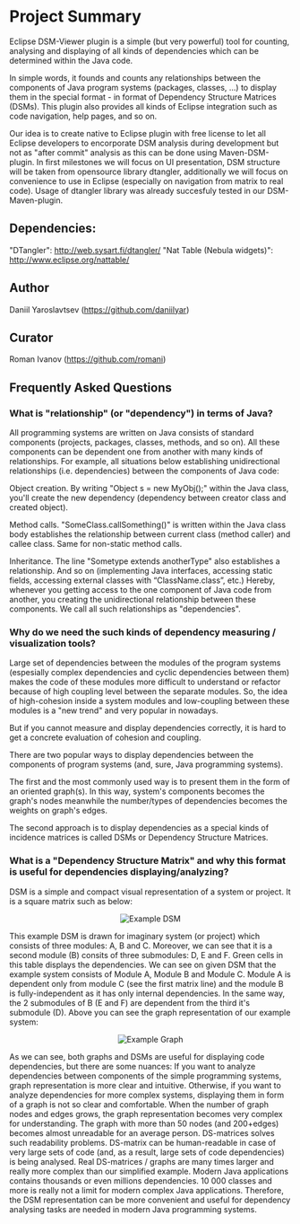 # Project Summary

Eclipse DSM-Viewer plugin is a simple (but very powerful) tool for counting, analysing and displaying of all kinds of dependencies which can be determined within the Java code.

In simple words, it founds and counts any relationships between the components of Java program systems (packages, classes, ...) to display them in the special format - in format of Dependency Structure Matrices (DSMs). This plugin also provides all kinds of Eclipse integration such as code navigation, help pages, and so on.

Our idea is to create native to Eclipse plugin with free license to let all Eclipse developers to encorporate DSM analysis during development but not as "after commit" analysis as this can be done using Maven-DSM-plugin. In first milestones we will focus on UI presentation, DSM structure will be taken from opensource library dtangler, additionally we will focus on convenience to use in Eclipse (especially on navigation from matrix to real code). Usage of dtangler library was already succesfuly tested in our DSM-Maven-plugin.

## Dependencies:

"DTangler": http://web.sysart.fi/dtangler/
"Nat Table (Nebula widgets)": http://www.eclipse.org/nattable/

## Author

Daniil Yaroslavtsev (https://github.com/daniilyar)

## Curator

Roman Ivanov (https://github.com/romani) 

## Frequently Asked Questions

### What is "relationship" (or "dependency") in terms of Java?

All programming systems are written on Java consists of standard components (projects, packages, classes, methods, and so on). All these components can be dependent one from another with many kinds of relationships. For example, all situations below establishing unidirectional relationships (i.e. dependencies) between the components of Java code:

Object creation. By writing "Object s = new MyObj();" within the Java class, you'll create the new dependency (dependency between creator class and created object).

Method calls. "SomeClass.callSomething()" is written within the Java class body
establishes the relationship between current class (method caller) and callee class. Same for non-static method calls.

Inheritance. The line "Sometype extends anotherType" also establishes a relationship.
And so on (implementing Java interfaces, accessing static fields, accessing external classes with “ClassName.class”, etc.)
Hereby, whenever you getting access to the one component of Java code from another, you creating the unidirectional relationship between these components. We call all such relationships as "dependencies".

### Why do we need the such kinds of dependency measuring / visualization tools?

Large set of dependencies between the modules of the program systems (espesially complex dependencies and cyclic dependencies between them) makes the code of these modules more difficult to understand or refactor because of high coupling level between the separate modules. So, the idea of high-cohesion inside a system modules and low-coupling between these modules is a "new trend" and very popular in nowadays. 

But if you cannot measure and display dependencies correctly, it is hard to get a concrete evaluation of cohesion and coupling.

There are two popular ways to display dependencies between the components of program systems (and, sure, Java programming systems).

The first and the most commonly used way is to present them in the form of an oriented graph(s). In this way, system's components becomes the graph's nodes meanwhile the number/types of dependencies becomes the weights on graph's edges.

The second approach is to display dependencies as a special kinds of incidence matrices is called DSMs or Dependency Structure Matrices.

### What is a "Dependency Structure Matrix" and why this format is useful for dependencies displaying/analyzing?

DSM is a simple and compact visual representation of a system or project. It is a square matrix such as below:
<p align = "center">
<img src="https://raw.github.com/EclipseDSM/Eclipse-DSM-viewer/gh-pages/images/exampleDSM.png" alt="Example DSM">
</p>

This example DSM is drawn for imaginary system (or project) which consists of three modules: A, B and C. Moreover, we can see that it is a second module (B) consits of three submodules: D, E and F. Green cells in this table displays the dependencies. 
We can see on given DSM that the example system consists of Module A, Module B and Module C. Module A is dependent only from module C (see the first matrix line) and the module B is fully-independent as it has only internal dependencies. In the same way, the 2 submodules of B (E and F) are dependent from the third it's submodule (D).
Above you can see the graph representation of our example system:
<p align = "center">
<img src="https://raw.github.com/EclipseDSM/Eclipse-DSM-viewer/gh-pages/images/exampleGRAPH.png" alt="Example Graph">
</p>

As we can see, both graphs and DSMs are useful for displaying code dependencies, but there are some nuances:
If you want to analyze dependencies between components of the simple programming systems, graph representation is more clear and intuitive. Otherwise, if you want to analyze dependencies for more complex systems, displaying them in form of a graph is not so clear and comfortable. When the number of graph nodes and edges grows, the graph representation becomes very complex for understanding. The graph with more than 50 nodes (and 200+edges) becomes almost unreadable for an average person.
DS-matrices solves such readability problems. DS-matrix can be human-readable in case of very large sets of code (and, as a result, large sets of code dependencies) is being analysed.
Real DS-matrices / graphs are many times larger and really more complex than our simplified example. Modern Java applications contains thousands or even millions dependencies. 10 000 classes and more is really not a limit for modern complex Java applications. Therefore, the DSM representation can be more convenient and useful for dependency analysing tasks are needed in modern Java programming systems.
